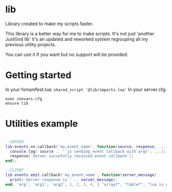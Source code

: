 # lib
Library created to make my scripts faster.

This library is a better way for me to make scripts.
It's not just 'another JustGod lib' it's an updated and reworked system regrouping all my previous utility projects.

You can use it if you want but no support will be provided.

# Getting started
In your fxmanifest.lua: 
```shared_script '@lib/imports.lua'```
In your server.cfg: 
```
exec convars.cfg
ensure lib
```

# Utilities example
``` lua

--SERVER
lib.events.on.callback('my_event_name', function(source, response, ...)
  console.log( source .. ' is sending event callback with args', ...);
  response('Server succefully received event callback');
end);

--CLIENT
lib.events.emit.callback('my_event_name', function(server_message)
  print('Server response is ' .. server_message);
end, 'arg', 'arg1', 'arg2', 1, 2, 3, 4, { "array?", "table?", "lua is good" });

```
